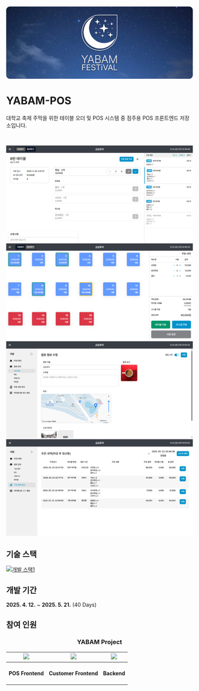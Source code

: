 ![YABAM 배너](./docs/banner.png)

# YABAM-POS

대학교 축제 주막을 위한 테이블 오더 및 POS 시스템 중 점주용 POS 프론트엔드 저장소입니다.

<br/>

![주문 받기](./docs/order2.png)
![정산하기](./docs/payment1.png)
![매장 정보 관리](./docs/manage-store.png)
![주문 내역 관리](./docs/history.png)

## 기술 스택

[![개발 스택1](https://skillicons.dev/icons?i=html,css,ts,react,vite,tailwind,cloudflare,git,figma)](https://skillicons.dev)

## 개발 기간

**2025. 4. 12.** ~ **2025. 5. 21.** (40 Days)

## 참여 인원

<div align=center>
<h3 align="center">YABAM Project</h3>

|<a href="https://github.com/Kumoh-talk/YABAM-Front/graphs/contributors"><img src="https://contrib.rocks/image?repo=Kumoh-talk/YABAM-Front" /></a>|<a href="https://github.com/Kumoh-talk/YABAM-User/graphs/contributors"><img src="https://contrib.rocks/image?repo=Kumoh-talk/YABAM-User" /></a>|<a href="https://github.com/Kumoh-talk/YABAM-Festival-Backend/graphs/contributors"><img src="https://contrib.rocks/image?repo=Kumoh-talk/YABAM-Festival-Backend" /></a>|
|-|-|-|
|<h4 align="center">POS Frontend</h4>|<h4 align="center">Customer Frontend</h4>|<h4 align="center">Backend</h4>|
</div>
